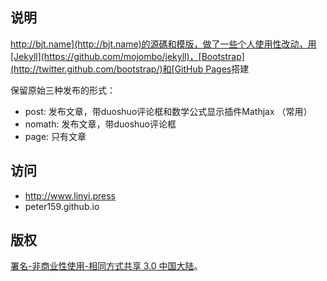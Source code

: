 ## 说明

[http://bjt.name](http://bjt.name)的源碼和模版，做了一些个人使用性改动，用[Jekyll](https://github.com/mojombo/jekyll)，[Bootstrap](http://twitter.github.com/bootstrap/)和[GitHub Pages](http://pages.github.com/)搭建

保留原始三种发布的形式：

- post: 发布文章，带duoshuo评论框和数学公式显示插件Mathjax （常用）
- nomath: 发布文章，带duoshuo评论框
- page: 只有文章

## 访问

- http://www.linyi.press
- peter159.github.io

## 版权

[署名-非商业性使用-相同方式共享 3.0 中国大陆](http://creativecommons.org/licenses/by-nc-sa/3.0/cn/)。

